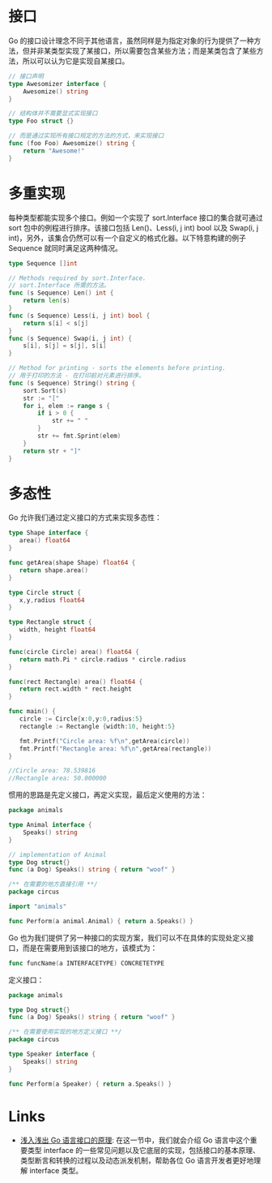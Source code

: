 # 接口

Go 的接口设计理念不同于其他语言，虽然同样是为指定对象的行为提供了一种方法，但并非某类型实现了某接口，所以需要包含某些方法；而是某类包含了某些方法，所以可以认为它是实现自某接口。

```go
// 接口声明
type Awesomizer interface {
    Awesomize() string
}

// 结构体并不需要显式实现接口
type Foo struct {}

// 而是通过实现所有接口规定的方法的方式，来实现接口
func (foo Foo) Awesomize() string {
    return "Awesome!"
}
```

# 多重实现

每种类型都能实现多个接口。例如一个实现了 sort.Interface 接口的集合就可通过 sort 包中的例程进行排序。该接口包括 Len()、Less(i, j int) bool 以及 Swap(i, j int)，另外，该集合仍然可以有一个自定义的格式化器。以下特意构建的例子 Sequence 就同时满足这两种情况。

```go
type Sequence []int

// Methods required by sort.Interface.
// sort.Interface 所需的方法。
func (s Sequence) Len() int {
    return len(s)
}
func (s Sequence) Less(i, j int) bool {
    return s[i] < s[j]
}
func (s Sequence) Swap(i, j int) {
    s[i], s[j] = s[j], s[i]
}

// Method for printing - sorts the elements before printing.
// 用于打印的方法 - 在打印前对元素进行排序。
func (s Sequence) String() string {
    sort.Sort(s)
    str := "["
    for i, elem := range s {
        if i > 0 {
            str += " "
        }
        str += fmt.Sprint(elem)
    }
    return str + "]"
}
```

# 多态性

Go 允许我们通过定义接口的方式来实现多态性：

```go
type Shape interface {
   area() float64
}

func getArea(shape Shape) float64 {
   return shape.area()
}

type Circle struct {
   x,y,radius float64
}

type Rectangle struct {
   width, height float64
}

func(circle Circle) area() float64 {
   return math.Pi * circle.radius * circle.radius
}

func(rect Rectangle) area() float64 {
   return rect.width * rect.height
}

func main() {
   circle := Circle{x:0,y:0,radius:5}
   rectangle := Rectangle {width:10, height:5}

   fmt.Printf("Circle area: %f\n",getArea(circle))
   fmt.Printf("Rectangle area: %f\n",getArea(rectangle))
}

//Circle area: 78.539816
//Rectangle area: 50.000000
```

惯用的思路是先定义接口，再定义实现，最后定义使用的方法：

```go
package animals

type Animal interface {
	Speaks() string
}

// implementation of Animal
type Dog struct{}
func (a Dog) Speaks() string { return "woof" }

/** 在需要的地方直接引用 **/
package circus

import "animals"

func Perform(a animal.Animal) { return a.Speaks() }
```

Go 也为我们提供了另一种接口的实现方案，我们可以不在具体的实现处定义接口，而是在需要用到该接口的地方，该模式为：

```go
func funcName(a INTERFACETYPE) CONCRETETYPE
```

定义接口：

```go
package animals

type Dog struct{}
func (a Dog) Speaks() string { return "woof" }

/** 在需要使用实现的地方定义接口 **/
package circus

type Speaker interface {
	Speaks() string
}

func Perform(a Speaker) { return a.Speaks() }
```

# Links

- [浅入浅出 Go 语言接口的原理](https://draveness.me/golang-interface?hmsr=toutiao.io&utm_medium=toutiao.io&utm_source=toutiao.io): 在这一节中，我们就会介绍 Go 语言中这个重要类型 interface 的一些常见问题以及它底层的实现，包括接口的基本原理、类型断言和转换的过程以及动态派发机制，帮助各位 Go 语言开发者更好地理解 interface 类型。
